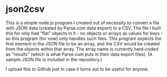 json2csv
========

This is a simple node.js program I created out of necessity to convert a file with JSON data (created by Parse.com data export) to a CSV. The file I built this for only had "flat" objects in it - no objects or arrays as values for keys - so this program (for now) only handles such files. This program expects the first element in the JSON file to be an array, and the CSV would be created from the objects within that array. The array name is currently hard-coded as "results" (which is what Parse.com puts in their data export files). (A sample JSON file is included in the repository.)

I upload this to Github just in case it turns out to be useful for anyone.